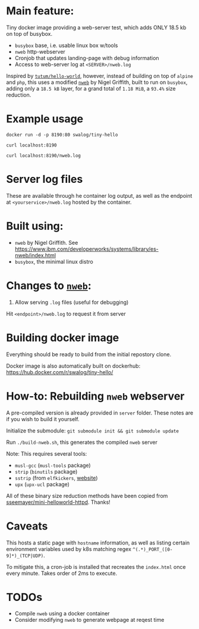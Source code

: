 # Main feature:
Tiny docker image providing a web-server test, which adds ONLY 18.5 kb on top of busybox.

 - `busybox` base, i.e. usable linux box w/tools
 - `nweb` http-webserver
 - Cronjob that updates landing-page with debug information
 - Access to web-server log at `<SERVER>/nweb.log`

Inspired by [`tutum/hello-world`](https://hub.docker.com/r/tutum/hello-world/), however, instead of building on top of `alpine` and `php`, this uses a modified [`nweb`](https://github.com/swarminglogic/nweb) by Nigel Griffith, built to run on `busybox`, adding only a `18.5 kB` layer, for a grand total of `1.18 MiB`, a `93.4%` size reduction.

# Example usage

`docker run -d -p 8190:80 swalog/tiny-hello`

`curl localhost:8190`

`curl localhost:8190/nweb.log`

# Server log files

These are available through he container log output, as well as the endpoint at `<yourservice>/nweb.log` hosted by the container.

# Built using:

- `nweb` by Nigel Griffith. See https://www.ibm.com/developerworks/systems/library/es-nweb/index.html
- `busybox`, the minimal linux distro


# Changes to [`nweb`](https://github.com/swarminglogic/nweb):

1. Allow serving `.log` files (useful for debugging)

Hit `<endpoint>/nweb.log` to request it from server

# Building docker image

Everything should be ready to build from the initial repostory clone.

Docker image is also automatically built on dockerhub: https://hub.docker.com/r/swalog/tiny-hello/


# How-to: Rebuilding `nweb` webserver

A pre-compiled version is already provided in `server` folder. These notes are if you wish to build it yourself.

Initialize the submodule: `git submodule init && git submodule update`

Run `./build-nweb.sh`, this generates the compiled `nweb` server

Note: This requires several tools:

- `musl-gcc` (`musl-tools` package)
- `strip` (`binutils` package)
- `sstrip` (from `elfkickers`, [website](http://www.muppetlabs.com/~breadbox/software/elfkickers.html))
- `upx` (`upx-ucl` package)

All of these binary size reduction methods have been copied from [sseemayer/mini-helloworld-httpd](https://github.com/sseemayer/mini-helloworld-httpd). Thanks!

# Caveats

This hosts a static page with `hostname` information, as well as listing certain environment variables used by k8s matching regex `^(.*)_PORT_([0-9]*)_(TCP|UDP)`.

To mitigate this, a cron-job is installed that recreates the `index.html` once every minute. Takes order of 2ms to execute.

# TODOs

 - Compile `nweb` using a docker container
 - Consider modifying `nweb` to generate webpage at reqest time

